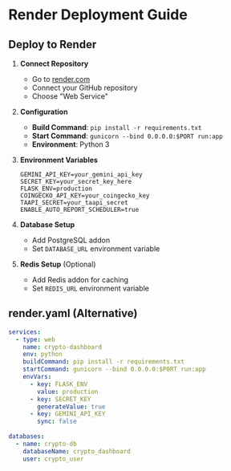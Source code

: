 # Render Deployment Guide

## Deploy to Render

1. **Connect Repository**
   - Go to [render.com](https://render.com)
   - Connect your GitHub repository
   - Choose "Web Service"

2. **Configuration**
   - **Build Command**: `pip install -r requirements.txt`
   - **Start Command**: `gunicorn --bind 0.0.0.0:$PORT run:app`
   - **Environment**: Python 3

3. **Environment Variables**
   ```
   GEMINI_API_KEY=your_gemini_api_key
   SECRET_KEY=your_secret_key_here
   FLASK_ENV=production
   COINGECKO_API_KEY=your_coingecko_key
   TAAPI_SECRET=your_taapi_secret
   ENABLE_AUTO_REPORT_SCHEDULER=true
   ```

4. **Database Setup**
   - Add PostgreSQL addon
   - Set `DATABASE_URL` environment variable

5. **Redis Setup** (Optional)
   - Add Redis addon for caching
   - Set `REDIS_URL` environment variable

## render.yaml (Alternative)
```yaml
services:
  - type: web
    name: crypto-dashboard
    env: python
    buildCommand: pip install -r requirements.txt
    startCommand: gunicorn --bind 0.0.0.0:$PORT run:app
    envVars:
      - key: FLASK_ENV
        value: production
      - key: SECRET_KEY
        generateValue: true
      - key: GEMINI_API_KEY
        sync: false
    
databases:
  - name: crypto-db
    databaseName: crypto_dashboard
    user: crypto_user

